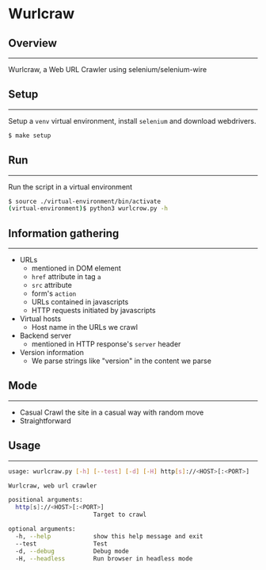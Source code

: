 # Wurlcraw
## Overview
---
Wurlcraw, a Web URL Crawler using selenium/selenium-wire

## Setup
---
Setup a `venv` virtual environment, install `selenium` and download webdrivers.
```bash
$ make setup
```
## Run
---
Run the script in a virtual environment
```bash
$ source ./virtual-environment/bin/activate
(virtual-environment)$ python3 wurlcrow.py -h
```

## Information gathering
---
- URLs
    - mentioned in DOM element
	- `href` attribute in tag `a`
	- `src` attribute
	- form's `action`
    - URLs contained in javascripts
    - HTTP requests initiated by javascripts
- Virtual hosts
    - Host name in the URLs we crawl
- Backend server
    - mentioned in HTTP response's `server` header
- Version information
    - We parse strings like "version" in the content we parse

## Mode
---
- Casual
Crawl the site in a casual way with random move
- Straightforward

## Usage
---
```bash
usage: wurlcraw.py [-h] [--test] [-d] [-H] http[s]://<HOST>[:<PORT>]

Wurlcraw, web url crawler

positional arguments:
  http[s]://<HOST>[:<PORT>]
                        Target to crawl

optional arguments:
  -h, --help            show this help message and exit
  --test                Test
  -d, --debug           Debug mode
  -H, --headless        Run browser in headless mode
```
